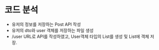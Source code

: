 # 코드 분석
- 유저의 정보를 저장하는 Post API 작성
- 유저의 dto와 user 객체를 저장하는 파일 생성
- /user URL로 API를 작성하였고, User객체 타입의 List를 생성 및 List에 객체 저장. 
